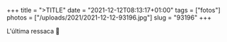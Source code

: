 +++
title = ">TITLE"
date = "2021-12-12T08:13:17+01:00"
tags = ["fotos"]
photos = ["/uploads/2021/2021-12-12-93196.jpg"]
slug = "93196"
+++

L'última ressaca 🎵

<img alt="" src="/uploads/2021/2021-12-12-93196.jpg">
